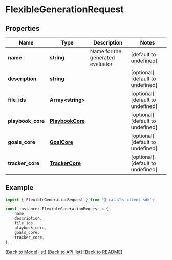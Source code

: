 # FlexibleGenerationRequest


## Properties

Name | Type | Description | Notes
------------ | ------------- | ------------- | -------------
**name** | **string** | Name for the generated evaluator | [default to undefined]
**description** | **string** |  | [optional] [default to undefined]
**file_ids** | **Array&lt;string&gt;** |  | [optional] [default to undefined]
**playbook_core** | [**PlaybookCore**](PlaybookCore.md) |  | [optional] [default to undefined]
**goals_core** | [**GoalCore**](GoalCore.md) |  | [optional] [default to undefined]
**tracker_core** | [**TrackerCore**](TrackerCore.md) |  | [optional] [default to undefined]

## Example

```typescript
import { FlexibleGenerationRequest } from '@trata/ts-client-sdk';

const instance: FlexibleGenerationRequest = {
    name,
    description,
    file_ids,
    playbook_core,
    goals_core,
    tracker_core,
};
```

[[Back to Model list]](../README.md#documentation-for-models) [[Back to API list]](../README.md#documentation-for-api-endpoints) [[Back to README]](../README.md)
